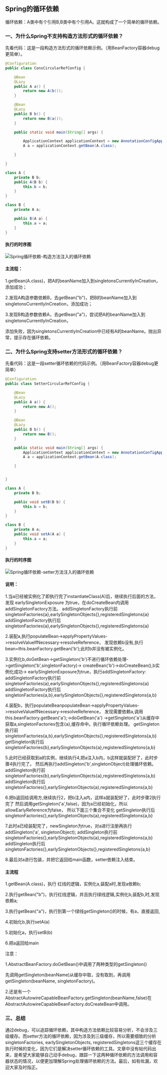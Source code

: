 ## Spring的循环依赖

循环依赖：A类中有个引用B,B类中有个引用A。这就构成了一个简单的循环依赖。

### 一、为什么Spring不支持构造方法形式的循环依赖？

先看代码：这是一段构造方法形式的循环依赖示例。（用BeanFactory容器debug更简单）。

```java
@Configuration
public class ConsCircularRefConfig {

    @Bean
    @Lazy
    public A a() {
        return new A(b());
    }

    @Bean
    @Lazy
    public B b() {
        return new B(a());
    }

    public static void main(String[] args) {

        ApplicationContext applicationContext = new AnnotationConfigApplicationContext(ConsCircularRefConfig.class);
        A a = applicationContext.getBean(A.class);

    }

}

class A {
    private B b;
    public A(B b) {
        this.b = b;
    }
}

class B {
    private A a;

    public B(A a) {
        this.a = a;
    }
}

```

#### 执行的时序图

![Spring循环依赖-构造方法注入的循环依赖](F:\download\Spring循环依赖-构造方法注入的循环依赖.png)

#### 主流程：

1.getBean(A.class)，把A的beanName加入到singletonsCurrentlyInCreation，添加成功；

2.发现A构造参数依赖B，去getBean("b")，把B的beanName加入到singletonsCurrentlyInCreation，添加成功；

3.发现B构造参数依赖A，去getBean("a")，尝试把A的beanName加入到singletonsCurrentlyInCreation，

 添加失败，因为singletonsCurrentlyInCreation中已经有A的beanName。抛出异常，提示存在循环依赖。



### 二、为什么Spring支持setter方法形式的循环依赖？

先看代码：这是一段setter循环依赖的代码示例。（用BeanFactory容器debug更简单）

```java
@Configuration
public class SetterCircularRefConfig {

    @Bean
    @Lazy
    public A a() {
        return new A();
    }

    @Bean
    @Lazy
    public B b() {
        return new B();
    }

    public static void main(String[] args) {
        ApplicationContext applicationContext = new AnnotationConfigApplicationContext(SetterCircularRefConfig.class);
        A a = applicationContext.getBean(A.class);

    }


}

class A {
    private B b;

    public void setB(B b) {
        this.b = b;
    }
}

class B {
    private A a;
    public void setA(A a) {
        this.a = a;
    }
}
```



#### 执行的时序图

![Spring循环依赖-setter方法注入的循环依赖](F:\download\Spring循环依赖-setter方法注入的循环依赖.png)



#### 说明：

1.当a已经被实例化了即执行完了instantiateClass(A)后，继续执行后面的方法，
  发现 earlySingletonExposure 为true，在doCreateBean内调用addSingletonFactory方法。
  addSingletonFactory执行前
  singletonFactories{a},earlySingletonObjects{},registeredSingletons{a}
  addSingletonFactory执行后
  singletonFactories{a},earlySingletonObjects{},registeredSingletons{a}

2.装配a,执行populateBean->applyPropertyValues->resolveValueIfNecessary->resolveReference，
  发现依赖b没有,执行bean=this.beanFactory.getBean('b');此时b并没有被实例化。

3.实例化b,doGetBean->getSingleton('b')不进行循环依赖处理->getSingleton('b',singletonFactory)->
   createBean('b')->doCreateBean(),b实例化成功->
   earlySingletonExposure为true，执行addSingletonFactory:
   addSingletonFactory执行前
   singletonFactories{a},earlySingletonObjects{},registeredSingletons{a}
   addSingletonFactory执行后
   singletonFactories{a,b},earlySingletonObjects{},registeredSingletons{a,b}

4.装配b，执行populateBeanpopulateBean->applyPropertyValues->resolveValueIfNecessary->resolveReference，
  发现需要依赖a,调用this.beanFactory.getBean('a');->doGetBean('a')
  ->getSingleton('a')从缓存中获取a,singletonFactories包含{a},缓存命中。执行循环依赖处理。
  getSingleton执行前
  singletonFactories{a,b},earlySingletonObjects{},registeredSingletons{a,b}
  getSingleton执行后
  singletonFactories{b},earlySingletonObjects{a},registeredSingletons{a,b}

5.此时已经获取到a的实例，继续执行4,把a注入b内，b这样就装配好了，此时步骤4执行完了。
  然后再执行addSingleton('b',singletonObject)处理循环依赖。
  addSingleton执行前
  singletonFactories{b},earlySingletonObjects{a},registeredSingletons{a,b}
  addSingleton执行后
  singletonFactories{},earlySingletonObjects{a},registeredSingletons{a,b}

6.把b返回给调用方,继续执行2，把b注入a内，这样a就装配好了，此时步骤2执行完了
  然后调用getSingleton('a',false)，因为a已经初始化，所以allowEarlyReference为false，
  所以下面三个集合不变化
  getSingleton执行后
  singletonFactories{},earlySingletonObjects{a},registeredSingletons{a,b}

7.此时a已经装配完了，newSingleton为true，对a进行注册再执行addSingleton('a', singletonObject);
  addSingleton执行前
  singletonFactories{},earlySingletonObjects{a},registeredSingletons{a,b}
  addSingleton执行后
  singletonFactories{},earlySingletonObjects{},registeredSingletons{a,b}

8.最后对a进行包装，并把它返回给main函数，setter依赖注入结束。

#### 主流程

1.getBean(A.class)，执行 红线的逻辑，实例化a,装配a时,发现a依赖b;

2.执行getBean("b")，执行红线逻辑，并且执行绿线逻辑,实例化b,装配b,时,发现依赖a;

3.执行getBean("a")，执行到第一个绿线getSingleton()的时候，有a，直接返回,

4.初始化b,执行setA(a)

5.初始化a，执行setB(b)

6.把a返回给main

注意：

1.AbstractBeanFactory.doGetBean()中调用了两种类型的getSingleton()

  先调用getSingleton(beanName)从缓存中取，没有取到，再调用getSingleton(beanName, singletonFactory)。

2.还是有一个AbstractAutowireCapableBeanFactory.getSingleton(beanName,false)在    AbstractAutowireCapableBeanFactory.doCreateBean中调用。

### 三、总结

通过debug，可以追踪循环依赖，其中构造方法依赖比较容易分析，不会涉及三级缓存。而setter方法的循环依赖，因为涉及到三级缓存，所以需要细致的分析  singletonFactories, earlySingletonObjects, registeredSingletons这三个缓存在执行时候的变化，因为它们是解决setter循环依赖的工具。文章中没有帖代码出来，是希望大家能够自己动手debug，跟踪一下这两种循环依赖的方法调用和容器状态的情况，以便更加理解Spring处理循环依赖的方法。最后，如有纰漏，欢迎大家及时指正。

